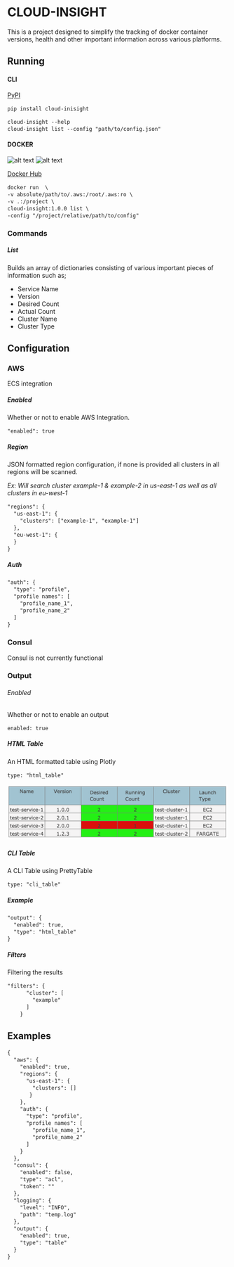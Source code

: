 # CLOUD-INSIGHT
This is a project designed to simplify the tracking of docker container versions, health and other important information across various platforms.

## Running

#### CLI

[PyPI](https://pypi.org/project/cloud-insight/ "PyPI")

```
pip install cloud-inisight
```

```
cloud-insight --help
cloud-insight list --config "path/to/config.json"
```

#### DOCKER
![alt text](https://img.shields.io/docker/pulls/noahjohnhay/cloud-insight.svg "Docker Pulls")
![alt text](https://img.shields.io/docker/stars/noahjohnhay/cloud-insight.svg "Docker Stars")

[Docker Hub](https://hub.docker.com/r/noahjohnhay/cloud-insight/ "Docker Hub")

```
docker run  \
-v absolute/path/to/.aws:/root/.aws:ro \
-v .:/project \
cloud-insight:1.0.0 list \
-config "/project/relative/path/to/config"
```

### Commands

##### List
Builds an array of dictionaries consisting of various important pieces of information such as;
* Service Name
* Version
* Desired Count
* Actual Count
* Cluster Name
* Cluster Type

## Configuration

### AWS

ECS integration

##### Enabled

Whether or not to enable AWS Integration.
```
"enabled": true
```

##### Region

JSON formatted region configuration, if none is provided all clusters in all regions will be scanned.

*Ex: Will search cluster example-1 & example-2 in us-east-1 as well as all clusters in eu-west-1*

```
"regions": {
  "us-east-1": {
    "clusters": ["example-1", "example-1"]
  },
  "eu-west-1": {
  }
}
```

##### Auth

```
"auth": {
  "type": "profile",
  "profile names": [
    "profile_name_1",
    "profile_name_2"
  ]
}
```

### Consul

Consul is not currently functional

### Output

###### Enabled
Whether or not to enable an output

```
enabled: true
```

##### HTML Table
An HTML formatted table using Plotly
```
type: "html_table"
```

![Alt text](examples/html_table.png?raw=true "Basic Table")

##### CLI Table
A CLI Table using PrettyTable

```
type: "cli_table"
```
##### Example

```
"output": {
  "enabled": true,
  "type": "html_table"
}
```

##### Filters
Filtering the results

```
"filters": {
      "cluster": [
        "example"
      ]
    }
```

## Examples

```
{
  "aws": {
    "enabled": true,
    "regions": {
      "us-east-1": {
        "clusters": []
       }
    },
    "auth": {
      "type": "profile",
      "profile names": [
        "profile_name_1",
        "profile_name_2"
      ]
    }
  },
  "consul": {
    "enabled": false,
    "type": "acl",
    "token": ""
  },
  "logging": {
    "level": "INFO",
    "path": "temp.log"
  },
  "output": {
    "enabled": true,
    "type": "table"
  }
}

```